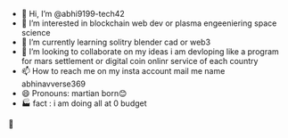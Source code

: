- 👋 Hi, I’m @abhi9199-tech42
- 👀 I’m interested in blockchain web dev or plasma engeeniering space science
- 🌱 I’m currently learning solitry blender cad or web3
- 💞️ I’m looking to collaborate on my ideas i am devloping like a program for mars settlement or digital coin onlinr service of each country
- 📫 How to reach me on my insta account mail me name abhinavverse369 
- 😄 Pronouns: martian born😊
- 🏭 fact : i am doing all at 0 budget
   
<!--- 
abhi9199-tech42/abhi9199-tech42 is a ✨ special ✨ repository because its `README.md` (this file) appears on your GitHub profile.
You can click the Preview link to take a look at your changes.
--->
🤣

